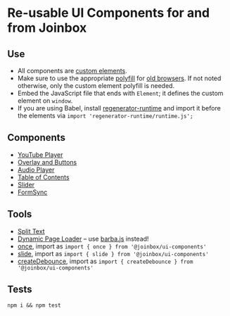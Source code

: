 # Re-usable UI Components for and from Joinbox

## Use
- All components are [custom elements](https://developer.mozilla.org/en-US/docs/Web/Web_Components/Using_custom_elements). 
- Make sure to use the appropriate [polyfill](https://github.com/webcomponents/polyfills/tree/master/packages/custom-elements)
for [old browsers](https://caniuse.com/custom-elementsv1). If not noted otherwise, only the custom
element polyfill is needed.
- Embed the JavaScript file that ends with `Element`; it defines the custom element on `window`.
- If you are using Babel, install [regenerator-runtime](https://www.npmjs.com/package/regenerator-runtime)
and import it before the elements via `import 'regenerator-runtime/runtime.js';`

## Components
- [YouTube Player](./YouTubePlayer/README.md)
- [Overlay and Buttons](./Overlay/README.md)
- [Audio Player](./Media/README.md)
- [Table of Contents](./TableOfContents/README.md)
- [Slider](./Slider/README.md)
- [FormSync](./FormSync/README.md)

## Tools
- [Split Text](./splitText/README.md)
- [Dynamic Page Loader](./DynamicPageLoader/README.md) – use [barba.js](https://barba.js.org/) instead!
- [once](./shared/once.mjs), import as `import { once } from '@joinbox/ui-components'`
- [slide](./slide/README.md), import as `import { slide } from '@joinbox/ui-components'`
- [createDebounce](./shared/createDebounce.mjs), import as `import { createDebounce } from '@joinbox/ui-components'`

## Tests
`npm i && npm test`
